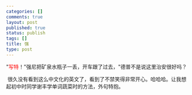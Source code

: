 ```yaml
--- 
categories: []
comments: true
layout: post
published: true
status: publish
tags: []
title: 强
type: post
---
```

<div id="msgcns!3725CC0EE38B1F6!1439" class="bvMsg">"<span style="color:red;">写特</span>！"强尼把矿泉水瓶子一丢，开车跟了过去，"德普不是说这里治安很好吗？

 很久没有看到这么中文化的英文了，看到了不禁笑得非常开心。哈哈哈。让我想起初中时同学谢丰学单词蔬菜时的方法，外句特抱。</div>
